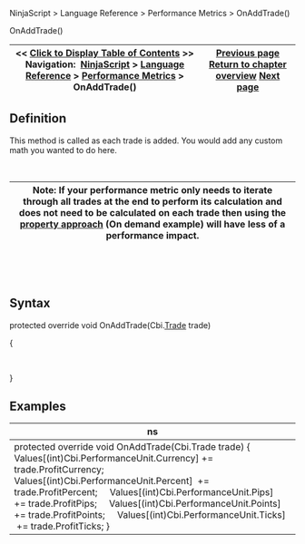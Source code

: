 ﻿


NinjaScript \> Language Reference \> Performance Metrics \> OnAddTrade()






















OnAddTrade()







| \<\< [Click to Display Table of Contents](onaddtrade.md) \>\> **Navigation:**     [NinjaScript](ninjascript-1.md) \> [Language Reference](language_reference_wip-1.md) \> [Performance Metrics](performance_metrics-1.md) \> OnAddTrade() | [Previous page](format-1.md) [Return to chapter overview](performance_metrics-1.md) [Next page](oncopyto-1.md) |
| --- | --- |











## Definition


This method is called as each trade is added. You would add any custom math you wanted to do here.


 




| Note: If your performance metric only needs to iterate through all trades at the end to perform its calculation and does not need to be calculated on each trade then using the [property approach](performancemetric_values-1.md) (On demand example) will have less of a performance impact. |
| --- |



 


 


## Syntax


protected override void OnAddTrade(Cbi.[Trade](trade-1.md) trade)   

{


   

}


## 


## Examples




| ns |
| --- |
| protected override void OnAddTrade(Cbi.Trade trade) {      Values\[(int)Cbi.PerformanceUnit.Currency] \+\= trade.ProfitCurrency;      Values\[(int)Cbi.PerformanceUnit.Percent]  \+\= trade.ProfitPercent;      Values\[(int)Cbi.PerformanceUnit.Pips]     \+\= trade.ProfitPips;      Values\[(int)Cbi.PerformanceUnit.Points]   \+\= trade.ProfitPoints;      Values\[(int)Cbi.PerformanceUnit.Ticks]    \+\= trade.ProfitTicks; } |










